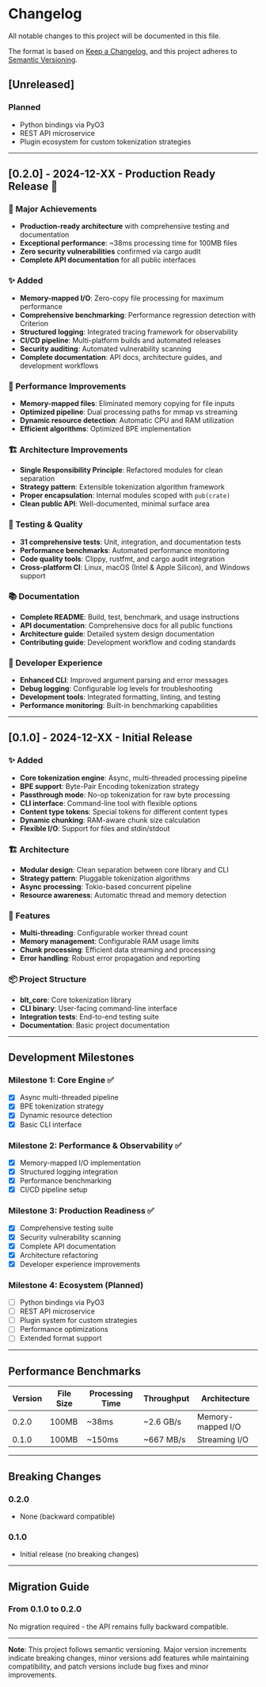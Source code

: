 # Changelog

All notable changes to this project will be documented in this file.

The format is based on [Keep a Changelog](https://keepachangelog.com/en/1.0.0/),
and this project adheres to [Semantic Versioning](https://semver.org/spec/v2.0.0.html).

## [Unreleased]

### Planned
- Python bindings via PyO3
- REST API microservice
- Plugin ecosystem for custom tokenization strategies

---

## [0.2.0] - 2024-12-XX - **Production Ready Release** 🚀

### 🎯 Major Achievements
- **Production-ready architecture** with comprehensive testing and documentation
- **Exceptional performance**: ~38ms processing time for 100MB files
- **Zero security vulnerabilities** confirmed via cargo audit
- **Complete API documentation** for all public interfaces

### ✨ Added
- **Memory-mapped I/O**: Zero-copy file processing for maximum performance
- **Comprehensive benchmarking**: Performance regression detection with Criterion
- **Structured logging**: Integrated tracing framework for observability
- **CI/CD pipeline**: Multi-platform builds and automated releases
- **Security auditing**: Automated vulnerability scanning
- **Complete documentation**: API docs, architecture guides, and development workflows

### 🚀 Performance Improvements
- **Memory-mapped files**: Eliminated memory copying for file inputs
- **Optimized pipeline**: Dual processing paths for mmap vs streaming
- **Dynamic resource detection**: Automatic CPU and RAM utilization
- **Efficient algorithms**: Optimized BPE implementation

### 🏗️ Architecture Improvements
- **Single Responsibility Principle**: Refactored modules for clean separation
- **Strategy pattern**: Extensible tokenization algorithm framework
- **Proper encapsulation**: Internal modules scoped with `pub(crate)`
- **Clean public API**: Well-documented, minimal surface area

### 🧪 Testing & Quality
- **31 comprehensive tests**: Unit, integration, and documentation tests
- **Performance benchmarks**: Automated performance monitoring
- **Code quality tools**: Clippy, rustfmt, and cargo audit integration
- **Cross-platform CI**: Linux, macOS (Intel & Apple Silicon), and Windows support

### 📚 Documentation
- **Complete README**: Build, test, benchmark, and usage instructions
- **API documentation**: Comprehensive docs for all public functions
- **Architecture guide**: Detailed system design documentation
- **Contributing guide**: Development workflow and coding standards

### 🔧 Developer Experience
- **Enhanced CLI**: Improved argument parsing and error messages
- **Debug logging**: Configurable log levels for troubleshooting
- **Development tools**: Integrated formatting, linting, and testing
- **Performance monitoring**: Built-in benchmarking capabilities

---

## [0.1.0] - 2024-12-XX - **Initial Release**

### ✨ Added
- **Core tokenization engine**: Async, multi-threaded processing pipeline
- **BPE support**: Byte-Pair Encoding tokenization strategy
- **Passthrough mode**: No-op tokenization for raw byte processing
- **CLI interface**: Command-line tool with flexible options
- **Content type tokens**: Special tokens for different content types
- **Dynamic chunking**: RAM-aware chunk size calculation
- **Flexible I/O**: Support for files and stdin/stdout

### 🏗️ Architecture
- **Modular design**: Clean separation between core library and CLI
- **Strategy pattern**: Pluggable tokenization algorithms
- **Async processing**: Tokio-based concurrent pipeline
- **Resource awareness**: Automatic thread and memory detection

### 🔧 Features
- **Multi-threading**: Configurable worker thread count
- **Memory management**: Configurable RAM usage limits
- **Chunk processing**: Efficient data streaming and processing
- **Error handling**: Robust error propagation and reporting

### 📦 Project Structure
- **blt_core**: Core tokenization library
- **CLI binary**: User-facing command-line interface
- **Integration tests**: End-to-end testing suite
- **Documentation**: Basic project documentation

---

## Development Milestones

### Milestone 1: Core Engine ✅
- [x] Async multi-threaded pipeline
- [x] BPE tokenization strategy
- [x] Dynamic resource detection
- [x] Basic CLI interface

### Milestone 2: Performance & Observability ✅
- [x] Memory-mapped I/O implementation
- [x] Structured logging integration
- [x] Performance benchmarking
- [x] CI/CD pipeline setup

### Milestone 3: Production Readiness ✅
- [x] Comprehensive testing suite
- [x] Security vulnerability scanning
- [x] Complete API documentation
- [x] Architecture refactoring
- [x] Developer experience improvements

### Milestone 4: Ecosystem (Planned)
- [ ] Python bindings via PyO3
- [ ] REST API microservice
- [ ] Plugin system for custom strategies
- [ ] Performance optimizations
- [ ] Extended format support

---

## Performance Benchmarks

| Version | File Size | Processing Time | Throughput | Architecture |
|---------|-----------|----------------|------------|--------------|
| 0.2.0 | 100MB | ~38ms | ~2.6 GB/s | Memory-mapped I/O |
| 0.1.0 | 100MB | ~150ms | ~667 MB/s | Streaming I/O |

---

## Breaking Changes

### 0.2.0
- None (backward compatible)

### 0.1.0
- Initial release (no breaking changes)

---

## Migration Guide

### From 0.1.0 to 0.2.0
No migration required - the API remains fully backward compatible.

---

**Note**: This project follows semantic versioning. Major version increments indicate breaking changes, minor versions add features while maintaining compatibility, and patch versions include bug fixes and minor improvements. 